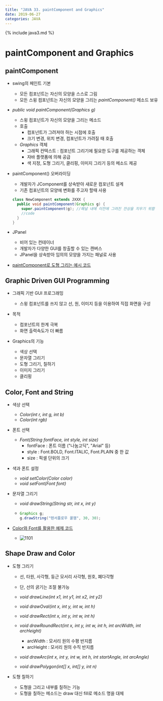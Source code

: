 ```yaml
---
title: "JAVA 33. paintComponent and Graphics"
date: 2019-06-27
categories: JAVA
---
```


{% include java3.md %}

# paintComponent and Graphics

## paintComponent

* swing의 페인트 기본
  * 모든 컴포넌트는 자신의 모양을 스스로 그림
  * 모든 스윙 컴포넌트는 자신의 모양을 그리는 *paintComponent()* 메소드 보유
  
* *public void paintComponent(Graphics g)*
  * 스윙 컴포넌트가 자신의 모양을 그리는 메소드
  * 호출
    * 컴포넌트가 그려져야 하는 시점에 호출
    * 크기 변경, 위치 변경, 컴포넌트가 가려질 때 호출
  * *Graphics* 객체
    * 그래픽 컨텍스트 : 컴포넌트 그리기에 필요한 도구를 제공하는 객체
    * 자바 플랫폼에 의해 공급
    * 색 지정, 도형 그리기, 클리핑, 이미지 그리기 등의 메소드 제공
    
* paintComponent() 오버라이딩
  * 개발자가 JComponent를 상속받아 새로운 컴포넌트 설계
  * 기존 컴포넌트의 모양에 변화를 주고자 할때 사용
  
  ~~~java
  class NewComponent extends JXXX {
    public void paintComponent(Graphics g) {
      super.paintComponent(g); //패널 내에 이전에 그려진 잔상을 지우기 위함
      //code
    }
  }
  ~~~
  
* JPanel
  * 비어 있는 컨테이너
  * 개발자가 다양한 GUI를 창출할 수 있는 캔버스
  * JPanel을 상속받아 임의의 모양을 가지는 패널로 사용

* [paintComponent로 도형 그리는 예시 코드](https://github.com/DetegiCE/JavaStudy/blob/master/chapter11/paintJPanelEx.java)


## Graphic Driven GUI Programming

* 그래픽 기반 GUI 프로그래밍
  * 스윙 컴포넌트를 쓰지 않고 선, 원, 이미지 등을 이용하여 직접 화면을 구성
* 목적
  * 컴포넌트의 한계 극복
  * 화면 출력속도가 더 빠름

* Graphics의 기능
  * 색상 선택
  * 문자열 그리기
  * 도형 그리기, 칠하기
  * 이미지 그리기
  * 클리핑
  
## Color, Font and String

* 색상 선택
  * *Color(int r, int g, int b)*
  * *Color(int rgb)*
  
* 폰트 선택
  * *Font(String fontFace, int style, int size)*
    * fontFace : 폰트 이름 ("나눔고딕", "Arial" 등)
    * style : Font.BOLD, Font.ITALIC, Font.PLAIN 중 한 값
    * size : 픽셀 단위의 크기
 
* 색과 폰트 설정
  * *void setColor(Color color)*
  * *void setFont(Font font)*
  
* 문자열 그리기
  * *void drawString(String str, int x, int y)*
  * ~~~java
    Graphics g;
    g.drawString("텐서플로우 꿀잼", 30, 30);
    ~~~

* [Color와 Font를 활용한 예제 코드](https://github.com/DetegiCE/JavaStudy/blob/master/chapter11/GraphicsColorFontEx.java)
  * ![1101](https://user-images.githubusercontent.com/26007107/60263557-e7955100-991b-11e9-8e39-3768700dc22f.png)


## Shape Draw and Color

* 도형 그리기
  * 선, 타원, 사각형, 둥근 모서리 사각형, 원호, 폐다각형
  * 단, 선의 굵기는 조절 불가능

  * *void drawLine(int x1, int y1, int x2, int y2)*
  * *void drawOval(int x, int y, int w, int h)*
  * *void drawRect(int x, int y, int w, int h)*
  * *void drawRoundRect(int x, int y, int w, int h, int arcWidth, int arcHeight)*
    * arcWidth : 모서리 원의 수평 반지름
    * arcHeight : 모서리 원의 수직 반지름
  * *void drawArc(int x, int y, int w, int h, int startAngle, int arcAngle)*
  * *void drawPolygon(int[] x, int[] y, int n)*

* 도형 칠하기
  * 도형을 그리고 내부를 칠하는 기능
  * 도형을 칠하는 메소드는 draw 대신 fill로 메소드 명을 대체







